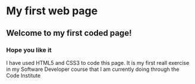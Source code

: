 # My first web page

## Welcome to my first coded page!

### Hope you like it

I have used HTML5 and CSS3 to code this page. It is my first reall exercise in my Software Developer course that I am currently doing through the Code Institute
